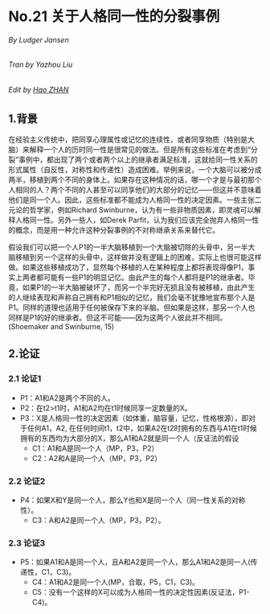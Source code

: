 # No.21 关于人格同一性的分裂事例

###### By Ludger Jansen

###### Tran by Yazhou Liu

###### Edit by [Hao ZHAN](https://github.com/zhanhao93)



## 1.背景

在经验主义传统中，把同享心理属性或记忆的连续性，或者同享物质（特别是大脑）来解释一个人的历时同一性是很常见的做法。但是所有这些标准在考虑到“分裂”事例中，都出现了两个或者两个以上的继承者满足标准，这就给同一性关系的形式属性（自反性，对称性和传递性）造成困难。举例来说，一个大脑可以被分成两半，移植到两个不同的身体上。如果存在这种情况的话，哪一个才是与最初那个人相同的人？两个不同的人甚至可以同享他们的大部分的记忆——但这并不意味着他们是同一个人。因此，这些标准都不能成为人格同一性的决定因素。一些主张二元论的哲学家，例如Richard Swinburne，认为有一些非物质因素，即灵魂可以解释人格同一性。另外一些人，如Derek Parfit，认为我们应该完全抛弃人格同一性的概念，而是用一种允许这种分裂事例的不对称继承关系来替代它。

假设我们可以把一个人P1的一半大脑移植到一个大脑被切除的头骨中，另一半大脑移植到另一个这样的头骨中，这样做并没有逻辑上的困难，实际上也很可能这样做。如果这些移植成功了，显然每个移植的人在某种程度上都将表现得像P1，事实上两者都可能有一些P1的明显记忆。由此产生的每个人都将是P1的继承者。毕竟，如果P1的一半大脑被破坏了，而另一个半完好无损且没有被移植，由此产生的人继续表现和声称自己拥有和P1相似的记忆，我们会毫不犹豫地宣布那个人是P1。同样的道理也适用于任何被保存下来的半脑。但如果是这样，那另一个人也同样是P1的好的继承者。但这不可能——因为这两个人彼此并不相同。(Shoemaker and Swinburne, 15)

## 2.论证

### 2.1 论证1

- P1：A1和A2是两个不同的人。
- P2：在t2>t1时，A1和A2均在t1时候同享一定数量的X。
- P3：X是人格同一性的决定因素（如体重，脑容量，记忆，性格根源），即对于任何A1，A2, 在任何时间t1，t2中，如果A2在t2时拥有的东西与A1在t1时候拥有的东西均为大部分的X，那么A1和A2就是同一个人（反证法的假设
  - C1：A1和A是同一个人（MP，P3，P2）
  - C2：A2和A是同一个人（MP，P3，P2）

### 2.2 论证2

- P4：如果X和Y是同一个人，那么Y也和X是同一个人（同一性关系的对称性）。
  - C3：A和A2是同一个人（MP，P3，P2）。

### 2.3 论证3

- P5：如果A1和A是同一个人，且A和A2是同一个人，那么A1和A2是同一人(传递性，C1，C3)。
  - C4：A1和A2是同一个人(MP，合取，P5，C1，C3)。
  - C5：没有一个这样的X可以成为人格同一性的决定性因素(反证法，P1-C4)。
